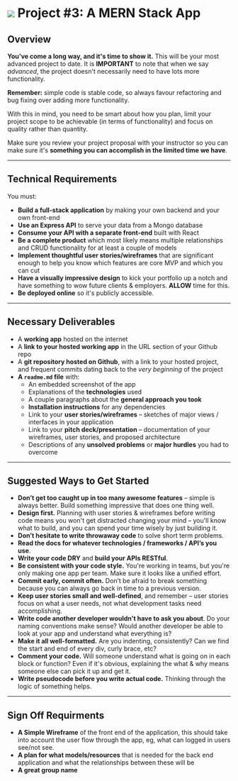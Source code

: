 # ![](https://ga-dash.s3.amazonaws.com/production/assets/logo-9f88ae6c9c3871690e33280fcf557f33.png) Project #3: A MERN Stack App

## Overview

**You’ve come a long way, and it's time to show it.** This will be your most advanced project to date. It is **IMPORTANT** to note that when we say _advanced_, the project doesn't necessarily need to have lots more functionality.

**Remember:** simple code is stable code, so always favour refactoring and bug fixing over adding more functionality.

With this in mind, you need to be smart about how you plan, limit your project scope to be achievable (in terms of functionality) and focus on quality rather than quantity.

Make sure you review your project proposal with your instructor so you can make sure it's **something you can accomplish in the limited time we have**.

---

## Technical Requirements

You must:

- **Build a full-stack application** by making your own backend and your own front-end
- **Use an Express API** to serve your data from a Mongo database
- **Consume your API with a separate front-end** built with React
- **Be a complete product** which most likely means multiple relationships and CRUD functionality for at least a couple of models
- **Implement thoughtful user stories/wireframes** that are significant enough to help you know which features are core MVP and which you can cut
- **Have a visually impressive design** to kick your portfolio up a notch and have something to wow future clients & employers. **ALLOW** time for this.
- **Be deployed online** so it's publicly accessible.

---

## Necessary Deliverables

- A **working app** hosted on the internet
- A **link to your hosted working app** in the URL section of your Github repo
- A **git repository hosted on Github**, with a link to your hosted project, and frequent commits dating back to the _very beginning_ of the project
- **A `readme.md` file** with:
  - An embedded screenshot of the app
  - Explanations of the **technologies** used
  - A couple paragraphs about the **general approach you took**
  - **Installation instructions** for any dependencies
  - Link to your **user stories/wireframes** – sketches of major views / interfaces in your application
  - Link to your **pitch deck/presentation** – documentation of your wireframes, user stories, and proposed architecture
  - Descriptions of any **unsolved problems** or **major hurdles** you had to overcome

---

## Suggested Ways to Get Started

- **Don’t get too caught up in too many awesome features** – simple is always better. Build something impressive that does one thing well.
- **Design first.** Planning with user stories & wireframes before writing code means you won't get distracted changing your mind – you'll know what to build, and you can spend your time wisely by just building it.
- **Don’t hesitate to write throwaway code** to solve short term problems.
- **Read the docs for whatever technologies / frameworks / API’s you use**.
- **Write your code DRY** and **build your APIs RESTful**.
- **Be consistent with your code style.** You're working in teams, but you're only making one app per team. Make sure it looks like a unified effort.
- **Commit early, commit often.** Don’t be afraid to break something because you can always go back in time to a previous version.
- **Keep user stories small and well-defined**, and remember – user stories focus on what a user needs, not what development tasks need accomplishing.
- **Write code another developer wouldn't have to ask you about**. Do your naming conventions make sense? Would another developer be able to look at your app and understand what everything is?
- **Make it all well-formatted.** Are you indenting, consistently? Can we find the start and end of every div, curly brace, etc?
- **Comment your code.** Will someone understand what is going on in each block or function? Even if it's obvious, explaining the what & why means someone else can pick it up and get it.
- **Write pseudocode before you write actual code.** Thinking through the logic of something helps.

---

## Sign Off Requirments

- **A Simple Wireframe** of the front end of the application, this should take into account the user flow through the app, eg, what can logged in users see/not see.
- **A plan for what models/resources** that is needed for the back end application and what the relationships between these will be
- **A great group name**

